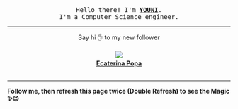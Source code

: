 
<p align='center'>
<samp>
Hello there! I'm <b><a rel='nofollow noopener noreferrer' target='_blank' href='https://github.com/abdelyouni'>YOUNI</a></b>.
<br>I'm a Computer Science engineer.
</samp>
</p>
<hr>
<p align='center'>
<span>Say hi ✋ to my new follower </span></br></br>
<img src='https://avatars1.githubusercontent.com/u/51832550?s=100&amp;v=4'><img src='https://maisonpizza.com/github/abdelyouni/1609924342_img.png' width='1' height='1'><b></br>
<a rel='nofollow noopener noreferrer' target='_blank' href='https://github.com/Ekaterina173'>Ecaterina Popa</a></b></br></br>
</p>
<hr>
<b>Follow me, then refresh this page twice (Double Refresh) to see the Magic ✨😉</b> 